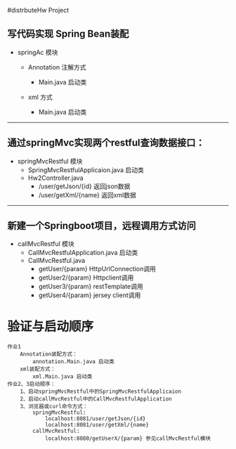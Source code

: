 #distrbuteHw Project 

## 写代码实现 Spring Bean装配
+ springAc 模块
  + Annotation 注解方式
    + Main.java 启动类

  + xml 方式
    + Main.java 启动类

-----
## 通过springMvc实现两个restful查询数据接口：
+ springMvcRestful 模块
  + SpringMvcRestfulApplicaion.java 启动类
  + Hw2Controller.java 
    + /user/getJson/{id}  返回json数据
    + /user/getXml/{name} 返回xml数据
-----
## 新建一个Springboot项目，远程调用方式访问

+ callMvcRestful 模块
  + CallMvcRestfulApplication.java 启动类
  + CallMvcRestful.java
    + getUser/{param}  HttpUrlConnection调用
    + getUser2/{param} Httpclient调用
    + getUser3/{param} restTemplate调用
    + getUser4/{param} jersey client调用
    
# 验证与启动顺序
    作业1
        Annotation装配方式：
            annotation.Main.java 启动类
        xml装配方式：
            xml.Main.java 启动类
    作业2、3启动顺序：
        1、启动springMvcRestful中的SpringMvcRestfulApplicaion
        2、启动callMvcRestful中的CallMvcRestfulApplication
        3、浏览器或curl命令方式：
            springMvcRestful:
                localhost:8081/user/getJson/{id}
                localhost:8081/user/getXml/{name}
            callMvcRestful:
                localhost:8080/getUserX/{param} 参见callMvcRestful模块

